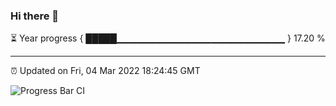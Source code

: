 ### Hi there 👋

⏳ Year progress { █████▁▁▁▁▁▁▁▁▁▁▁▁▁▁▁▁▁▁▁▁▁▁▁▁▁ } 17.20 %

---

⏰ Updated on Fri, 04 Mar 2022 18:24:45 GMT

![Progress Bar CI](https://github.com/ZhaoGui/ZhaoGui/workflows/Progress%20Bar%20CI/badge.svg)
